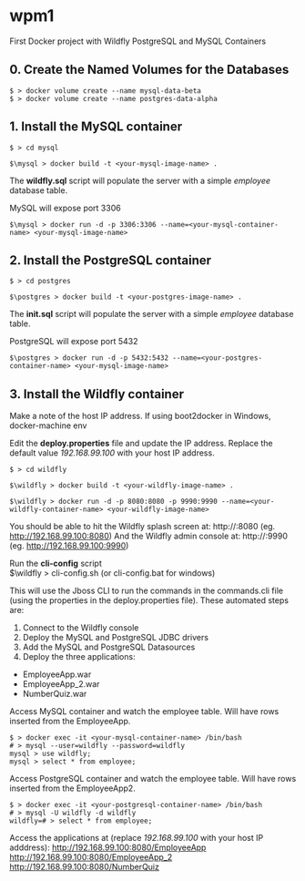 # wpm1
First Docker project with Wildfly PostgreSQL and MySQL Containers

## 0. Create the Named Volumes for the Databases

    $ > docker volume create --name mysql-data-beta
    $ > docker volume create --name postgres-data-alpha
	
## 1. Install the MySQL container

    $ > cd mysql
    
    $\mysql > docker build -t <your-mysql-image-name> .

The **wildfly.sql** script will populate the server with a simple
*employee* database table.

MySQL will expose port 3306

    $\mysql > docker run -d -p 3306:3306 --name=<your-mysql-container-name> <your-mysql-image-name>


## 2. Install the PostgreSQL container

    $ > cd postgres
    
    $\postgres > docker build -t <your-postgres-image-name> .

The **init.sql** script will populate the server with a simple
*employee* database table.

PostgreSQL will expose port 5432

    $\postgres > docker run -d -p 5432:5432 --name=<your-postgres-container-name> <your-mysql-image-name>


## 3. Install the Wildfly container

Make a note of the host IP address. If using boot2docker in Windows, 
    docker-machine env <your-docker-machine-name>

Edit the **deploy.properties** file and update the IP address. Replace the default value *192.168.99.100* with your host IP address.

    $ > cd wildfly

    $\wildfly > docker build -t <your-wildfly-image-name> .
    
    $\wildfly > docker run -d -p 8080:8080 -p 9990:9990 --name=<your-wildfly-container-name> <your-wildfly-image-name>

You should be able to hit the Wildfly splash screen at: 
    http://<host-IP-address>:8080 (eg. http://192.168.99.100:8080)
And the Wildfly admin console at: 
    http://<host-IP-address>:9990 (eg. http://192.168.99.100:9990)

Run the **cli-config** script	
    $\wildfly > cli-config.sh (or cli-config.bat for windows)

This will use the Jboss CLI to run the commands in the commands.cli file (using the properties in the deploy.properties file).
These automated steps are:
 1. Connect to the Wildfly console
 2. Deploy the MySQL and PostgreSQL JDBC drivers
 3. Add the MySQL and PostgreSQL Datasources
 4. Deploy the three applications: 
   * EmployeeApp.war
   * EmployeeApp_2.war
   * NumberQuiz.war


Access MySQL container and watch the employee table. Will have rows inserted from the EmployeeApp.

    $ > docker exec -it <your-mysql-container-name> /bin/bash
    # > mysql --user=wildfly --password=wildfly
    mysql > use wildfly;
    mysql > select * from employee;

Access PostgreSQL container and watch the employee table. Will have rows inserted from the EmployeeApp2.

    $ > docker exec -it <your-postgresql-container-name> /bin/bash
    # > mysql -U wildfly -d wildfly
    wildfly=# > select * from employee;

Access the applications at (replace *192.168.99.100* with your host IP adddress): 
    http://192.168.99.100:8080/EmployeeApp
    http://192.168.99.100:8080/EmployeeApp_2
    http://192.168.99.100:8080/NumberQuiz





